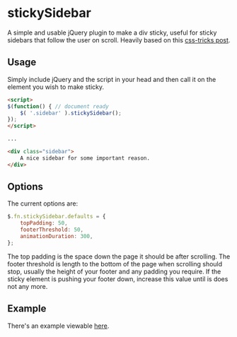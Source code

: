 # stickySidebar
A simple and usable jQuery plugin to make a div sticky, useful for sticky sidebars that follow the user
on scroll. Heavily based on this [css-tricks post](https://css-tricks.com/scrollfollow-sidebar/).

## Usage
Simply include jQuery and the script in your head and then call it on the element you wish to make
sticky.

```html
<script>
$(function() { // document ready
    $( '.sidebar' ).stickySidebar();
});
</script>

...

<div class="sidebar">
    A nice sidebar for some important reason.
</div>
```

## Options
The current options are:

```javascript
$.fn.stickySidebar.defaults = {
    topPadding: 50,
    footerThreshold: 50,
    animationDuration: 300,
};
```

The top padding is the space down the page it should be after scrolling.
The footer threshold is length to the bottom of the page when scrolling should stop, usually the height
of your footer and any padding you require. If the sticky element is pushing your footer down, increase this
value until is does not any more.

## Example
There's an example viewable [here](http://tony-rowan.github.io/sticky-sidebar/).
